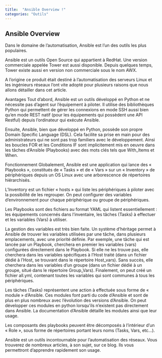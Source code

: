 ```yaml
---
title:  "Ansible Overview !"
categories: "Outils"
---
```


## Ansible Overview

Dans le domaine de l’automatisation, Ansible est l’un des outils les plus populaires.

Ansible est un outils Open Source qui appartient à RedHat. Une version commerciale appelée Tower est aussi disponible. Depuis quelques temps, Tower existe aussi en version non commerciale sous le nom AWX.

A l’origine ce produit était destiné à l’automatisation des serveurs Linux et les ingénieurs réseaux l’ont vite adopté pour plusieurs raisons que nous allons détailler dans cet article.

Avantages
Tout d’abord, Ansible est un outils développé en Python et ne nécessite pas d’agent sur l’équipement à piloter. Il utilise des bibliothèques Python qui permettent de gérer les connexions en mode SSH aussi bien qu’en mode REST natif (pour les équipements qui possèdent une API Restful) depuis l’ordinateur qui exécute Ansible.

Ensuite, Ansible, bien que développé en Python, possède son propre Domain Specific Language (DSL). Cela facilite sa prise en main pour des administrateurs qui ne sont pas trop familiers avec le développement.
Ainsi les boucles FOR et les Conditions IF sont implicitement mis en oeuvre dans les tâches d’Ansible (Playbooks) avec des mots clés tels que With_Items et When.

Fonctionnement
Globalement, Ansible est une application qui lance des « Playbooks », constitués de « Tasks » et de « Vars » sur un « Inventory » de périphériques depuis un OS Linux avec une arborescence de répertoires hiérarchisés.

L’Inventory est un fichier « hosts » qui liste les périphériques à piloter avec la possibilité de les regrouper. On peut configurer des variables d’environnement pour chaque périphérique ou groupe de périphériques.

Les Playbooks sont des fichiers au format YAML qui listent essentiellement : les équipements concernés dans l’inventaire, les tâches (Tasks) à effectuer et les variables (Vars) à utiliser.

La gestion des variables est très bien faite. Un système d’héritage permet à Ansible de trouver les variables utilisées par une tâche, dans plusieurs emplacements, avec une priorité définie.
Par exemple, une tâche qui est lancée par un Playbook, cherchera en premier les variables (vars) configurées directement dans le Playbook.
Si elle ne les trouve pas, elle cherchera dans les variables spécifiques à l’Host traité (dans un fichier dédié à l’Host, se trouvant dans le répertoire Host_vars).
Sans succès, elle cherchera dans les variables d’un groupe (dans un fichier dédié à un groupe, situé dans le répertoire Group_Vars).
Finalement, on peut créé un fichier all.yml, contenant toutes les variables qui sont communes à tous les périphériques.

Les tâches (Tasks) représentent une action à effectuée sous forme de « module » d’Ansible. Ces modules font parti du code d’Ansible et sont de plus en plus nombreux avec l’évolution des versions d’Ansible. On peut développer ces modules en python lorsqu’ils n’existent pas directement dans Ansible. La documentation d’Ansible détaille les modules ainsi que leur usage.

Les composants des playbooks peuvent être décomposés à l’intérieur d’un « Role », sous forme de répertoires portant leurs noms (Tasks, Vars, etc…).

Ansible est un outils incontournable pour l’automatisation des réseaux. Vous trouverez de nombreux articles, à son sujet, sur ce blog. Ils vous permettront d’apprendre rapidement son usage.